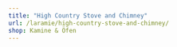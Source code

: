 ```yaml
---
title: "High Country Stove and Chimney"
url: /laramie/high-country-stove-and-chimney/
shop: Kamine & Öfen
---
```

